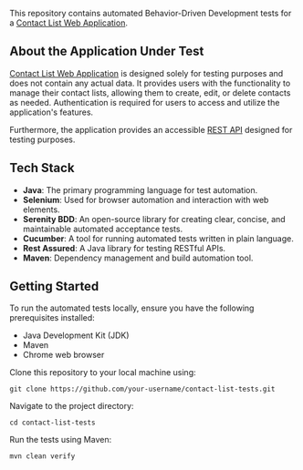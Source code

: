 This repository contains automated Behavior-Driven Development tests for a [Contact List Web Application](https://thinking-tester-contact-list.herokuapp.com/). 

## About the Application Under Test

[Contact List Web Application](https://thinking-tester-contact-list.herokuapp.com/) is designed solely for testing purposes and does not contain any actual data. It provides users with the functionality to manage their contact lists, allowing them to create, edit, or delete contacts as needed. Authentication is required for users to access and utilize the application's features.

Furthermore, the application provides an accessible [REST API](https://documenter.getpostman.com/view/4012288/TzK2bEa8) designed for testing purposes.

## Tech Stack
- **Java**: The primary programming language for test automation.
- **Selenium**: Used for browser automation and interaction with web elements.
- **Serenity BDD**: An open-source library for creating clear, concise, and maintainable automated acceptance tests.
- **Cucumber**: A tool for running automated tests written in plain language.
- **Rest Assured**: A Java library for testing RESTful APIs.
- **Maven**: Dependency management and build automation tool.

## Getting Started
To run the automated tests locally, ensure you have the following prerequisites installed:

- Java Development Kit (JDK)
- Maven
- Chrome web browser

Clone this repository to your local machine using:

`git clone https://github.com/your-username/contact-list-tests.git`

Navigate to the project directory:

`cd contact-list-tests`

Run the tests using Maven:

`mvn clean verify`
